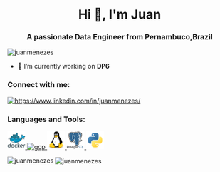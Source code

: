 <h1 align="center">Hi 👋, I'm Juan</h1>
<h3 align="center">A passionate Data Engineer from Pernambuco,Brazil</h3>

<p align="left"> <img src="https://komarev.com/ghpvc/?username=juanmenezes&label=Profile%20views&color=0e75b6&style=flat" alt="juanmenezes" /> </p>

- 🔭 I’m currently working on **DP6**

<h3 align="left">Connect with me:</h3>
<p align="left">
<a href="https://linkedin.com/in/https://www.linkedin.com/in/juanmenezes/" target="blank"><img align="center" src="https://raw.githubusercontent.com/rahuldkjain/github-profile-readme-generator/master/src/images/icons/Social/linked-in-alt.svg" alt="https://www.linkedin.com/in/juanmenezes/" height="30" width="40" /></a>
</p>

<h3 align="left">Languages and Tools:</h3>
<p align="left"> <a href="https://www.docker.com/" target="_blank" rel="noreferrer"> <img src="https://raw.githubusercontent.com/devicons/devicon/master/icons/docker/docker-original-wordmark.svg" alt="docker" width="40" height="40"/> </a> <a href="https://cloud.google.com" target="_blank" rel="noreferrer"> <img src="https://www.vectorlogo.zone/logos/google_cloud/google_cloud-icon.svg" alt="gcp" width="40" height="40"/> </a> <a href="https://www.linux.org/" target="_blank" rel="noreferrer"> <img src="https://raw.githubusercontent.com/devicons/devicon/master/icons/linux/linux-original.svg" alt="linux" width="40" height="40"/> </a> <a href="https://www.postgresql.org" target="_blank" rel="noreferrer"> <img src="https://raw.githubusercontent.com/devicons/devicon/master/icons/postgresql/postgresql-original-wordmark.svg" alt="postgresql" width="40" height="40"/> </a> <a href="https://www.python.org" target="_blank" rel="noreferrer"> <img src="https://raw.githubusercontent.com/devicons/devicon/master/icons/python/python-original.svg" alt="python" width="40" height="40"/> </a> </p>

<p><img align="left" src="https://github-readme-stats.vercel.app/api/top-langs?username=juanmenezes&show_icons=true&theme=dracula&locale=en&layout=compact" alt="juanmenezes" /></p>

<p>&nbsp;<img align="center" src="https://github-readme-stats.vercel.app/api?username=juanmenezes&show_icons=true&theme=dracula&text_color=ffffff&locale=en" alt="juanmenezes" /></p>
